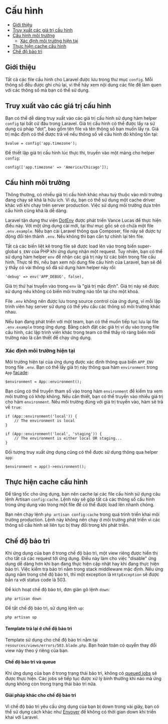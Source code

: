 # Cấu hình

- [Giới thiệu](#introduction)
- [Truy xuất các giá trị cấu hình](#accessing-configuration-values)
- [Cấu hình môi trường](#environment-configuration)
    - [Xác định môi trường hiện tại](#determining-the-current-environment)
- [Thực hiện cache cấu hình](#configuration-caching)
- [Chế độ bảo trì](#maintenance-mode)

<a name="introduction"></a>
## Giới thiệu

Tất cả các file cấu hình cho Laravel được lưu trong thư mục `config`. Mỗi thông số đều được ghi chú lại, vì thế hãy xem nội dung các file để làm quen với các thông số mà bạn có thể sử dụng.

<a name="accessing-configuration-values"></a>
## Truy xuất vào các giá trị cấu hình

Bạn có thể dễ dàng truy xuất vào các giá trị cấu hình sử dụng hàm helper `config` tại bất cứ đâu trong Laravel. Giá trị cấu hình có thể được lấy ra sử dụng cú pháp "dot", bao gồm tên file và tên thông số bạn muốn lấy ra. Giá trị mặc định có thể được trả về nếu thông số về cấu hình đó không tồn tại:

    $value = config('app.timezone');

Để thiết lập giá trị cấu hình lúc thực thi, truyền vào một mảng cho helper `config`:

    config(['app.timezone' => 'America/Chicago']);

<a name="environment-configuration"></a>
## Cấu hình môi trường

Thông thường, có nhiều giá trị cấu hình khác nhau tuỳ thuộc vào môi trường đang chạy sẽ khá là hữu ích. Ví dụ, bạn có thể sử dụng một cache driver khác với khi chạy trên server production. Việc sử dụng môi trường dựa trên cấu hình cũng khá là dễ dàng.

Laravel tận dụng thư viện [DotEnv](https://github.com/vlucas/phpdotenv) được phát triển Vance Lucas để thực hiện điều này. Với một ứng dụng cài mới, tại thư mục gốc sẽ có chứa một file `.env.example`. Nếu bạn cài Laravel thông qua Composer, file này sẽ được tự động đổi tên thành `.env`. Nếu không thì bạn cần tự chỉnh lại tên file.

Tất cả các biến liệt kê trong file sẽ được load lên vào trong biến super-global `$_ENV` của PHP khi ứng dụng nhận một request. Tuy nhiên, bạn có thể sử dụng hàm helper `env` để nhận các giá trị này từ các biến trong file cấu hình. Thực tế thì, nếu bạn xem nội dung file cấu hình của Laravel, bạn sẽ để ý thấy có vài thông số đã sử dụng hàm helper này rồi:

    'debug' => env('APP_DEBUG', false),

Giá trị thứ hai truyền vào trong `env` là "giá trị mặc định". Giá trị này sẽ được sử dụng nếu không có biến môi trường nào tồn tại cho một khoá.

File `.env` không nên được lưu trong source control của ứng dụng, vì mỗi lập trình viên hay server sử dụng có thể yêu cầu các thông số môi trường khác nhau.

Nếu bạn đang phát triển với một team, bạn có thể muốn tiếp tục lưu lại file `.env.example` trong ứng dụng. Bằng cách đặt các giá trị ví dụ vào trong file cấu hình, các lập trình viên khác trong team có thể thấy rõ ràng biến môi trường nào là cần thiết để chạy ứng dụng.

<a name="determining-the-current-environment"></a>
### Xác định môi trường hiện tại

Môi trường hiện tại của ứng dụng được xác định thông qua biến `APP_ENV` trong file `.env`. Bạn có thể lấy giá trị này thông qua hàm `environment` trong `App` [facade](https://laravel.com/docs/master/facades):

    $environment = App::environment();

Bạn cũng có thể truyền tham số vào trong hàm `environment` để kiểm tra xem môi trường có khớp không. Nếu cần thiết, bạn có thể truyền vào nhiều giá trị cho hàm `environment`. Nếu môi trường đúng với giá trị truyền vào, hàm sẽ trả về `true`:

    if (App::environment('local')) {
        // The environment is local
    }

    if (App::environment('local', 'staging')) {
        // The environment is either local OR staging...
    }

Đối tượng truy xuất ứng dụng cũng có thể được sử dụng thông qua helper `app`:

    $environment = app()->environment();

<a name="configuration-caching"></a>
## Thực hiện cache cấu hình

Để tăng tốc cho ứng dụng, bạn nên cache lại các file cấu hình sử dụng câu lệnh Artisan `config:cache`. Lệnh này sẽ gộp tất cả các thông số cấu hình trong ứng dụng vào trong một file để có thể được load lên nhanh chóng.

Bạn nên chạy lệnh `php artisan config:cache` trong quá trình triển khai môi trường production. Lệnh này không nên chạy ở môi trường phát triển vì các thông số cấu hình sẽ liên tục bị thay đổi trong khi phát triển.

<a name="maintenance-mode"></a>
## Chế độ bảo trì

Khi ứng dụng của bạn ở trong chế độ bảo trì, một view riêng được hiển thị cho tất cả các request tới ứng dụng. Điều này làm cho việc "disable" ứng dụng dễ dàng hơn khi bạn đang thực hiện cập nhật hay khi đang thực hiện bảo trì. Việc kiểm tra bảo trì nằm trong stack middleware mặc định. Nếu ứng dụng nằm trong chế độ bảo trì, thì một exception là `HttpException` sẽ được bắn ra với status code là 503.

Để kích hoạt chế độ bảo trì, đơn giản gõ lệnh `down`:

    php artisan down

Để tắt chế độ bảo trì, sử dụng lệnh `up`:

    php artisan up

#### Template trả lại ở chế độ bảo trì

Template sử dụng cho chế độ bảo trì nằm tại `resources/views/errors/503.blade.php`. Bạn hoàn toàn có quyền thay đổi view này theo ý riêng của bạn.

#### Chế độ bảo trì và queue

Khi ứng dụng của bạn ở trong trạng thái bảo trì, không có [queued jobs](https://laravel.com/docs/master/queues) sẽ được thực hiện. Các jobs sẽ tiếp tục được xử lý bình thường khi nào mà ứng dụng không còn trong trạng thái bảo trì nữa.

#### Giải pháp khác cho chế độ bảo trì

Vì chế độ bảo trì yêu cầu ứng dụng của bạn bị down trong vài giây, bạn có thể sử dụng cách khác như [Envoyer](https://envoyer.io) để không có thời gian down khi triển khai với Laravel.
